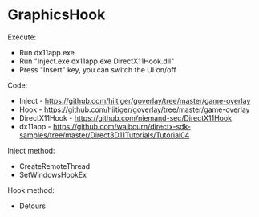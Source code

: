 # GraphicsHook

Execute:

- Run dx11app.exe
- Run "Inject.exe dx11app.exe DirectX11Hook.dll"
- Press "Insert" key, you can switch the UI on/off

Code:

- Inject - https://github.com/hiitiger/goverlay/tree/master/game-overlay
- Hook - https://github.com/hiitiger/goverlay/tree/master/game-overlay
- DirectX11Hook - https://github.com/niemand-sec/DirectX11Hook
- dx11app - https://github.com/walbourn/directx-sdk-samples/tree/master/Direct3D11Tutorials/Tutorial04

Inject method:
- CreateRemoteThread
- SetWindowsHookEx

Hook method:
- Detours